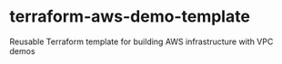 # terraform-aws-demo-template

Reusable Terraform template for building AWS infrastructure with VPC demos
